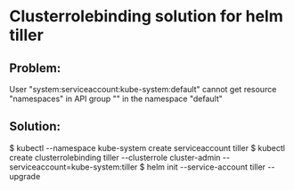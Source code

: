 # Clusterrolebinding solution for helm tiller

## Problem:

User "system:serviceaccount:kube-system:default" cannot get resource "namespaces" in API group "" in the namespace "default"

## Solution:

$ kubectl --namespace kube-system create serviceaccount tiller
$ kubectl create clusterrolebinding tiller --clusterrole cluster-admin --serviceaccount=kube-system:tiller
$ helm init --service-account tiller --upgrade
